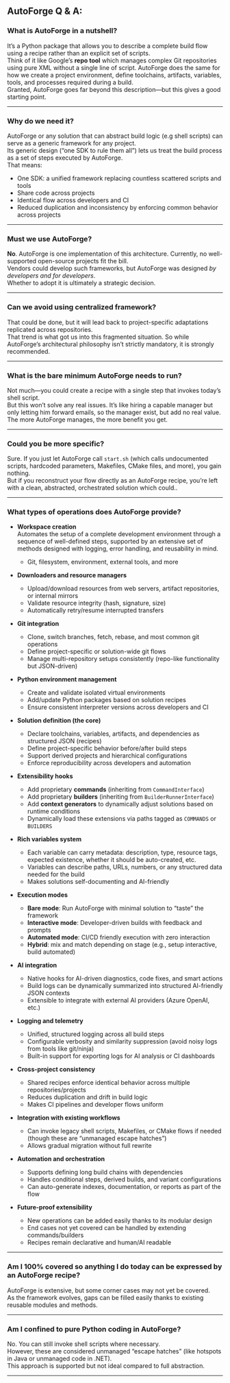 ## AutoForge Q & A:

### What is AutoForge in a nutshell?

It’s a Python package that allows you to describe a complete build flow using a recipe rather than an explicit set of
scripts.  
Think of it like Google’s **repo tool** which manages complex Git repositories using pure XML without a single line of
script. AutoForge does the same for how we create a project environment, define toolchains, artifacts, variables, tools,
and
processes required during a build.  
Granted, AutoForge goes far beyond this description—but this gives a good starting point.

---

### Why do we need it?

AutoForge or any solution that can abstract build logic (e.g shell scripts) can serve as a generic
framework for any project.  
Its generic design (“one SDK to rule them all”) lets us treat the build process as a set of steps executed by
AutoForge.  
That means:

- One SDK: a unified framework replacing countless scattered scripts and tools
- Share code across projects
- Identical flow across developers and CI
- Reduced duplication and inconsistency by enforcing common behavior across projects

---

### Must we use AutoForge?

**No**. AutoForge is one implementation of this architecture. Currently, no well-supported open-source projects fit the
bill.  
Vendors could develop such frameworks, but AutoForge was designed *by developers and for developers*.  
Whether to adopt it is ultimately a strategic decision.

---

### Can we avoid using centralized framework?

That could be done, but it will lead back to project-specific adaptations replicated across repositories.  
That trend is what got us into this fragmented situation. So while AutoForge’s architectural philosophy isn’t strictly
mandatory, it is strongly recommended.

---

### What is the bare minimum AutoForge needs to run?

Not much—you could create a recipe with a single step that invokes today’s shell script.  
But this won’t solve any real issues. It’s like hiring a capable manager but only letting him forward emails, so the
manager
exist, but add no real value.  
The more AutoForge manages, the more benefit you get.

---

### Could you be more specific?

Sure. If you just let AutoForge call `start.sh` (which calls undocumented scripts, hardcoded parameters, Makefiles,
CMake files, and more), you gain nothing.  
But if you reconstruct your flow directly as an AutoForge recipe, you’re left with a clean, abstracted, orchestrated
solution which could..

---

### What types of operations does AutoForge provide?

- **Workspace creation**  
  Automates the setup of a complete development environment through a sequence of well-defined steps, supported by an
  extensive set of methods designed with logging, error handling, and reusability in mind.
    - Git, filesystem, environment, external tools, and more
- **Downloaders and resource managers**
    - Upload/download resources from web servers, artifact repositories, or internal mirrors
    - Validate resource integrity (hash, signature, size)
    - Automatically retry/resume interrupted transfers

- **Git integration**
    - Clone, switch branches, fetch, rebase, and most common git operations
    - Define project-specific or solution-wide git flows
    - Manage multi-repository setups consistently (repo-like functionality but JSON-driven)

- **Python environment management**
    - Create and validate isolated virtual environments
    - Add/update Python packages based on solution recipes
    - Ensure consistent interpreter versions across developers and CI

- **Solution definition (the core)**
    - Declare toolchains, variables, artifacts, and dependencies as structured JSON (recipes)
    - Define project-specific behavior before/after build steps
    - Support derived projects and hierarchical configurations
    - Enforce reproducibility across developers and automation

- **Extensibility hooks**
    - Add proprietary **commands** (inheriting from `CommandInterface`)
    - Add proprietary **builders** (inheriting from `BuilderRunnerInterface`)
    - Add **context generators** to dynamically adjust solutions based on runtime conditions
    - Dynamically load these extensions via paths tagged as `COMMANDS` or `BUILDERS`

- **Rich variables system**
    - Each variable can carry metadata: description, type, resource tags, expected existence, whether it should be
      auto-created, etc.
    - Variables can describe paths, URLs, numbers, or any structured data needed for the build
    - Makes solutions self-documenting and AI-friendly

- **Execution modes**
    - **Bare mode**: Run AutoForge with minimal solution to “taste” the framework
    - **Interactive mode**: Developer-driven builds with feedback and prompts
    - **Automated mode**: CI/CD friendly execution with zero interaction
    - **Hybrid**: mix and match depending on stage (e.g., setup interactive, build automated)

- **AI integration**
    - Native hooks for AI-driven diagnostics, code fixes, and smart actions
    - Build logs can be dynamically summarized into structured AI-friendly JSON contexts
    - Extensible to integrate with external AI providers (Azure OpenAI, etc.)

- **Logging and telemetry**
    - Unified, structured logging across all build steps
    - Configurable verbosity and similarity suppression (avoid noisy logs from tools like git/ninja)
    - Built-in support for exporting logs for AI analysis or CI dashboards

- **Cross-project consistency**
    - Shared recipes enforce identical behavior across multiple repositories/projects
    - Reduces duplication and drift in build logic
    - Makes CI pipelines and developer flows uniform

- **Integration with existing workflows**
    - Can invoke legacy shell scripts, Makefiles, or CMake flows if needed (though these are “unmanaged escape hatches”)
    - Allows gradual migration without full rewrite

- **Automation and orchestration**
    - Supports defining long build chains with dependencies
    - Handles conditional steps, derived builds, and variant configurations
    - Can auto-generate indexes, documentation, or reports as part of the flow

- **Future-proof extensibility**
    - New operations can be added easily thanks to its modular design
    - End cases not yet covered can be handled by extending commands/builders
    - Recipes remain declarative and human/AI readable

---

### Am I 100% covered so anything I do today can be expressed by an AutoForge recipe?

AutoForge is extensive, but some corner cases may not yet be covered.  
As the framework evolves, gaps can be filled easily thanks to existing reusable modules and methods.

---

### Am I confined to pure Python coding in AutoForge?

No. You can still invoke shell scripts where necessary.  
However, these are considered unmanaged “escape hatches” (like hotspots in Java or unmanaged code in .NET).  
This approach is supported but not ideal compared to full abstraction.

---
